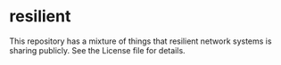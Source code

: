 # resilient

This repository has a mixture of things that resilient network systems is sharing publicly. See the License file for details.